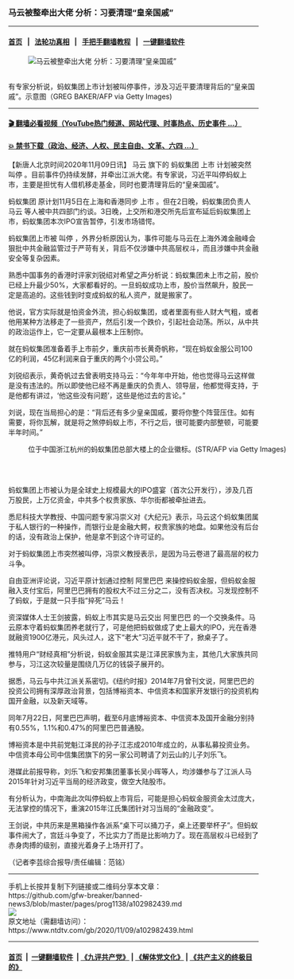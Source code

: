 ### 马云被整牵出大佬 分析：习要清理“皇亲国戚”
------------------------

#### [首页](https://github.com/gfw-breaker/banned-news3/blob/master/README.md) &nbsp;&nbsp;|&nbsp;&nbsp; [法轮功真相](https://github.com/begood0513/basic/blob/master/README.md)  &nbsp;&nbsp;|&nbsp;&nbsp; [手把手翻墙教程](https://github.com/gfw-breaker/guides/wiki)  &nbsp;&nbsp;|&nbsp;&nbsp; [一键翻墙软件](https://github.com/gfw-breaker/nogfw/blob/master/README.md)  



<div><div class="featured_image">
 <figure>
  <img alt="马云被整牵出大佬 分析：习要清理“皇亲国戚”" src="https://i.ntdtv.com/assets/uploads/2020/11/GettyImages-1228800759-800x450.jpg"/>
 </figure><br/>
 <span class="caption">
  有专家分析说，蚂蚁集团上市计划被叫停事件，涉及习近平要清理背后的“皇亲国戚”。示意图（GREG BAKER/AFP via Getty Images)
 </span>
</div>
</div><hr/>

#### [ 🎬  翻墙必看视频（YouTube热门频道、网站代理、时事热点、历史事件 ...）](https://github.com/gfw-breaker/links/blob/master/banned.md)

#### [ 💥  禁书下载（政治、经济、人权、民主自由、文革、六四 ...）](https://github.com/gfw-breaker/books/blob/master/README.md)

<div><div class="post_content" itemprop="articleBody">
 <p>
  【新唐人北京时间2020年11月09日讯】
  <ok href="https://www.ntdtv.com/gb/马云.htm">
   马云
  </ok>
  旗下的
  <ok href="https://www.ntdtv.com/gb/蚂蚁集团.htm">
   蚂蚁集团
  </ok>
  <ok href="https://www.ntdtv.com/gb/上市.htm">
   上市
  </ok>
  计划被突然
  <ok href="https://www.ntdtv.com/gb/叫停.htm">
   叫停
  </ok>
  。目前事件仍持续发酵，并牵出江派大佬。有专家说，习近平叫停蚂蚁上市，主要是担忧有人借机移走基金，同时也要清理背后的“皇亲国戚”。
 </p>
 <p>
  <ok href="https://www.ntdtv.com/gb/蚂蚁集团.htm">
   蚂蚁集团
  </ok>
  原计划11月5日在上海和香港同步
  <ok href="https://www.ntdtv.com/gb/上市.htm">
   上市
  </ok>
  。但在2日晚，蚂蚁集团负责人
  <ok href="https://www.ntdtv.com/gb/马云.htm">
   马云
  </ok>
  等人被中共四部门约谈。3日晚，上交所和港交所先后宣布延后蚂蚁集团上市，蚂蚁集团本次IPO宣告暂停，引发市场错愕。
 </p>
 <p>
  蚂蚁集团上市被
  <ok href="https://www.ntdtv.com/gb/叫停.htm">
   叫停
  </ok>
  ，外界分析原因认为，事件可能与马云在上海外滩金融峰会狠批中共金融监管过于严苛有关，背后不仅涉嫌中共高层权斗，而且涉嫌中共金融安全等复杂因素。
 </p>
 <p>
  熟悉中国事务的香港时评家刘锐绍对希望之声分析说：蚂蚁集团未上市之前，股价已经上升最少50%，大家都看好的。一旦蚂蚁成功上市，股价当然飙升，股民一定是高追的。这些钱到时变成蚂蚁的私人资产，就是搬家了。
 </p>
 <p>
  他说，官方实际就是怕资金外流，担心蚂蚁集团，或者里面有些人财大气粗，或者他用某种方法移走了一些资产，然后引发一个跌价，引起社会动荡。所以，从中共的政治运作上，它一定要从最根本上压制你。
 </p>
 <p>
  就在蚂蚁集团准备着手上市前夕，重庆前市长黄奇帆称，“现在蚂蚁金服公司100亿的利润，45亿利润来自于重庆的两个小贷公司。”
 </p>
 <p>
  刘锐绍表示，黄奇帆过去曾表明支持马云：“今年年中开始，他也觉得马云这样做是没有违法的。所以即使他已经不再是重庆的负责人、领导层，他都觉得支持，于是他都有讲过，‘他这些没有问题’，这些是他过去的言论。”
 </p>
 <p>
  刘说，现在当局担心的是：“背后还有多少皇亲国戚，要将你整个阵营压住。如有需要，将你瓦解，就是将之煞停蚂蚁上市，不行之后，很可能要内部整顿，可能要半年时间。”
 </p>
 <figure class="wp-caption alignnone" id="attachment_102979199" style="width: 600px">
  <ok href="https://i.ntdtv.com/assets/uploads/2020/11/GettyImages-1229193070.jpg">
   <img alt="" class="size-medium wp-image-102979199" src="https://i.ntdtv.com/assets/uploads/2020/11/GettyImages-1229193070-600x338.jpg"/>
  </ok>
  <br/><figcaption class="wp-caption-text">
   位于中国浙江杭州的蚂蚁集团总部大楼上的企业徽标。(STR/AFP via Getty Images)
  </figcaption><br/>
 </figure><br/>
 <p>
  蚂蚁集团上市被认为是全球史上规模最大的IPO盛宴（首次公开发行），涉及几百万股民，上万亿资金，中共多个权贵家族、华尔街都被牵扯进去。
 </p>
 <p>
  悉尼科技大学教授、中国问题专家冯崇义对《大纪元》表示，马云这个蚂蚁集团属于私人银行的一种操作，而银行业是金融大鳄，权贵家族的地盘。如果他没有后台的话，没有政治上保护，他是拿不到这个许可证的。
 </p>
 <p>
  对于蚂蚁集团上市突然被叫停，冯崇义教授表示，是因为马云卷进了最高层的权力斗争。
 </p>
 <p>
  自由亚洲评论说，习近平原计划通过控制
  <ok href="https://www.ntdtv.com/gb/阿里巴巴.htm">
   阿里巴巴
  </ok>
  来操控蚂蚁金服，但蚂蚁金服融入支付宝后，阿里巴巴拥有的股权大不过三分之二，没有否决权。习发现控制不了蚂蚁，于是就一只手指“捽死”马云！
 </p>
 <p>
  资深媒体人士王剑披露，蚂蚁上市其实是马云交出
  <ok href="https://www.ntdtv.com/gb/阿里巴巴.htm">
   阿里巴巴
  </ok>
  的一个交换条件。马云原本守着蚂蚁集团养老就行了，可是他把蚂蚁做成了史上最大的IPO，光在香港就融资1900亿港元，风头过人，这下“老大”习近平就不干了，掀桌子了。
 </p>
 <p>
  推特用户“财经真相”分析说，蚂蚁金服其实是江泽民家族为主，其他几大家族共同参与，习江这次较量是围绕几万亿的钱袋子展开的。
 </p>
 <p>
  据悉，马云与中共江派关系密切。《纽约时报》2014年7月曾刊文说，阿里巴巴的投资公司拥有深厚政治背景，包括博裕资本、中信资本和国家开发银行的投资机构国开金融，以及新天域等。
 </p>
 <p>
  同年7月22日，阿里巴巴声明，截至6月底博裕资本、中信资本及国开金融分别持有0.55%，1.1%和0.47%的阿里巴巴普通股。
 </p>
 <p>
  博裕资本是中共前党魁江泽民的孙子江志成2010年成立的，从事私募投资业务。中信资本母公司中信集团旗下的另一家公司聘请了刘云山的儿子刘乐飞。
 </p>
 <p>
  港媒此前报导称，刘乐飞和安邦集团董事长吴小晖等人，均涉嫌参与了江派人马2015年针对习近平当局的经济政变，做空大陆股市。
 </p>
 <p>
  有分析认为，中南海此次叫停蚂蚁上市背后，可能是担心蚂蚁金服资金太过庞大，无法掌控的情况下，重演2015年江氏集团针对习当局的“金融政变”。
 </p>
 <p>
  王剑说，中共历来是黑箱操作各派系“桌下可以捅刀子，桌上还要举杯子”。但蚂蚁事件闹大了，宫廷斗争变了，不比实力了而是比影响力了。现在高层权斗已经到了赤身肉搏的级别，直接光着身子上场开打了。
 </p>
 <p>
  （记者李芸综合报导/责任编辑：范铭）
 </p>
 <div class="single_ad">
 </div>
</div>
</div>
<hr/>
手机上长按并复制下列链接或二维码分享本文章：<br/>
https://github.com/gfw-breaker/banned-news3/blob/master/pages/prog1138/a102982439.md <br/>
<a href='https://github.com/gfw-breaker/banned-news3/blob/master/pages/prog1138/a102982439.md'><img src='https://github.com/gfw-breaker/banned-news3/blob/master/pages/prog1138/a102982439.md.png'/></a> <br/>
原文地址（需翻墙访问）：https://www.ntdtv.com/gb/2020/11/09/a102982439.html


------------------------
#### [首页](https://github.com/gfw-breaker/banned-news3/blob/master/README.md) &nbsp;|&nbsp; [一键翻墙软件](https://github.com/gfw-breaker/nogfw/blob/master/README.md) &nbsp;| [《九评共产党》](https://github.com/gfw-breaker/9ping.md/blob/master/README.md#九评之一评共产党是什么) | [《解体党文化》](https://github.com/gfw-breaker/jtdwh.md/blob/master/README.md) | [《共产主义的终极目的》](https://github.com/gfw-breaker/gczydzjmd.md/blob/master/README.md)


<img src='http://gfw-breaker.win/banned-news3/pages/prog1138/a102982439.md' width='0px' height='0px'/>